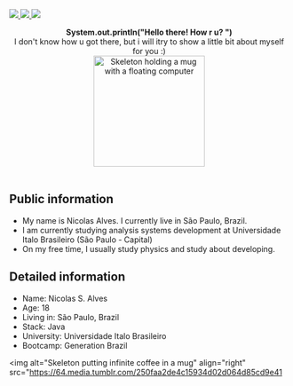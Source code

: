 <div>
    <a target='_blank' href="https://twitch.tv/Gloowerzin">
        <img src="https://img.shields.io/badge/Twitch-9146FF?style=for-the-badge&logo=twitch&logoColor=white">
    </a>
    <a target='_blank' href="https://instagram.com/n.alveesz">
        <img src="https://img.shields.io/badge/Instagram-E4405F?style=for-the-badge&logo=instagram&logoColor=white">
    </a>
    <a target='_blank' href="https://www.linkedin.com/in/nicolas-alves-a19650214/">
        <img src="https://img.shields.io/badge/LinkedIn-0077B5?style=for-the-badge&logo=linkedin&logoColor=white">
    </a>
</div>
<p align="center">
    <b> System.out.println("Hello there! How r u? ") </b> <br/>
    I don't know how u got there, but i will itry to show a little bit about myself for you :) <br/>
    <img alt="Skeleton holding a mug with a floating computer" src="https://64.media.tumblr.com/58d8a7c0e3c64f7e4505cdb4091eb159/tumblr_ozrtbsdD871w4zyh1o5_500.gifv" width="200" > <br/>
    <br/>
  </p>
  
## Public information
<ul>
<li>My name is Nicolas Alves. I currently live in São Paulo, Brazil.</li>
<li>I am currently studying analysis systems development at Universidade Italo Brasileiro (São Paulo - Capital)</li>
<li>On my free time, I usually study physics and study about developing.</li>
</ul>

## Detailed information
<ul>
<li>Name: Nicolas S. Alves</li>
<li>Age: 18</li>
<li>Living in: São Paulo, Brazil</li>
<li>Stack: Java</li>
<li>University: Universidade Italo Brasileiro</li>
<li>Bootcamp: Generation Brazil</li>
</ul>

<img alt="Skeleton putting infinite coffee in a mug" align="right" src="https://64.media.tumblr.com/250faa2de4c15934d02d064d85cd9e41
